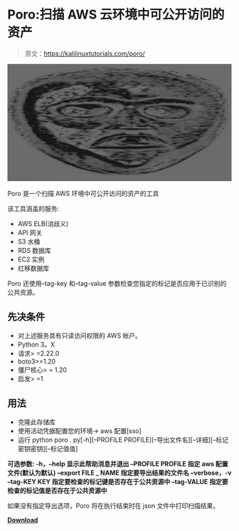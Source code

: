 # Poro:扫描 AWS 云环境中可公开访问的资产

> 原文：<https://kalilinuxtutorials.com/poro/>

[![](img/e60587b6ffc89d0c0287ead09bb5cb07.png)](https://blogger.googleusercontent.com/img/b/R29vZ2xl/AVvXsEjNt8dfemHEuOaNHKYGIKWIW44z1Zb12SWaBeAagFbLQcxP-sNaEeFTRuYUAEXwg8FWL9sqyLK9T0TLOjjdVZ-178hZe8VpGIfxqQyAhUVfCE6BR2UZsxX8h9Mb-gkbQ_QOgjCL5wxW_ouRQWH1zqsbWjK8P87-f8k6OQDtBwZSBMCC04psLLfJ0_pe/s728/1%20(1).png)

Poro 是一个扫描 AWS 环境中可公开访问的资产的工具

该工具涵盖的服务:

*   AWS ELB(消歧义)
*   API 网关
*   S3 水桶
*   RDS 数据库
*   EC2 实例
*   红移数据库

Poro 还使用–tag-key 和–tag-value 参数检查您指定的标记是否应用于已识别的公共资源。

## 先决条件

*   对上述服务具有只读访问权限的 AWS 帐户。
*   Python 3。X
*   请求> =2.22.0
*   boto3>=1.20
*   僵尸核心> = 1.20
*   启发> =1

## 用法

*   克隆此存储库
*   使用活动凭据配置您的环境-> aws 配置[sso]
*   运行 python poro . py[-h][–PROFILE PROFILE][–导出文件名][–详细][–标记密钥密钥][–标记值值]

**可选参数:
-h，–help 显示此帮助消息并退出
–PROFILE PROFILE 指定 aws 配置文件(默认为默认)
–export FILE _ NAME 指定要导出结果的文件名
–verbose，-v
–tag-KEY KEY 指定要检查的标记键是否存在于公共资源中
–tag-VALUE 指定要检查的标记值是否存在于公共资源中**

如果没有指定导出选项，Poro 将在执行结束时在 json 文件中打印扫描结果。

[**Download**](https://github.com/9rnt/poro)
